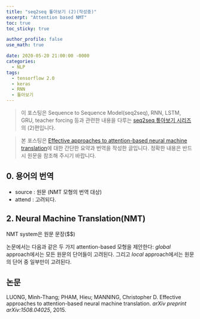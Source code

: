 ```yaml
---
title: "seq2seq 톺아보기 (2)(작성중)"
excerpt: "Attention based NMT"
toc: true
toc_sticky: true

author_profile: false
use_math: true

date: 2020-05-20 21:00:00 -0000
categories: 
  - NLP
tags:
  - tensorflow 2.0
  - keras
  - RNN
  - 톺아보기
---
```


> 이 포스팅은 Sequence to Sequence Model(seq2seq), RNN, LSTM, GRU, teacher forcing 등과 관련한 내용을 다루는 [seq2seq 톺아보기 시리즈](https://an-seunghwan.github.io/seq2seq-top-a-bogi/)의 (2)편입니다.

>  본 포스팅은 [Effective approaches to attention-based neural machine translation](https://arxiv.org/pdf/1508.04025.pdf)에 대한 간단한 요약과 번역을 작성한 글입니다. 정확한 내용은 반드시 원문을 참조해 주시기 바랍니다.

## 0. 용어의 번역

- source : 원문 (NMT 모형의 번역 대상)
- attend : 고려되다.

## 2. Neural Machine Translation(NMT)

NMT system은 원문 문장($$)

논문에서는 다음과 같은 두 가지 attention-based 모형을 제안한다: *global* approach에서는 모든 원문의 단어들이 고려된다. 그리고 *local* approach에서는 원문의 단어 중 일부만이 고려된다.

## 논문
LUONG, Minh-Thang; PHAM, Hieu; MANNING, Christopher D. Effective approaches to attention-based neural machine translation. _arXiv preprint arXiv:1508.04025_, 2015.

<!--stackedit_data:
eyJoaXN0b3J5IjpbLTEyNjQ1MzcwNjNdfQ==
-->